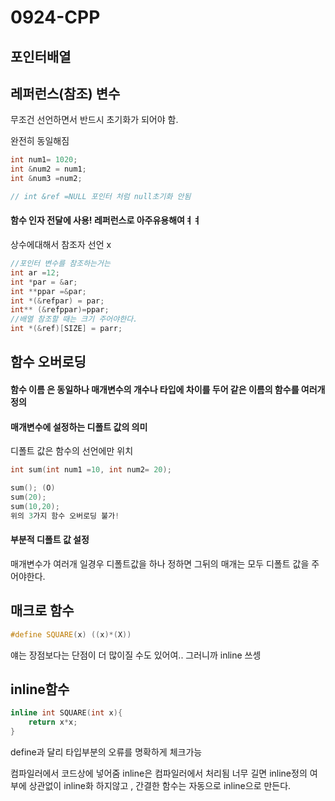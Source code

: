 # 0924-CPP

## 포인터배열



## 레퍼런스(참조) 변수 

무조건 선언하면서 반드시 초기화가 되어야 함.

완전히 동일해짐

```cpp
int num1= 1020;
int &num2 = num1;
int &num3 =num2;

// int &ref =NULL 포인터 처럼 null초기화 안됨
```

#### 함수 인자 전달에 사용! 레퍼런스로  아주유용해여ㅕㅕ

상수에대해서 참조자 선언 x

```cpp
//포인터 변수를 참조하는거는
int ar =12;
int *par = &ar;
int **ppar =&par;
int *(&refpar) = par;
int** (&refppar)=ppar;
//배열 참조할 때는 크기 주어야한다.
int *(&ref)[SIZE] = parr;

```

## 함수 오버로딩

#### 함수 이름 은 동일하나 매개변수의 개수나 타입에 차이를 두어 같은 이름의 함수를 여러개 정의

#### 매개변수에 설정하는 디폴트 값의 의미

디폴트 값은 함수의 선언에만 위치

```cpp
int sum(int num1 =10, int num2= 20);

sum(); (O)
sum(20);
sum(10,20);
위의 3가지 함수 오버로딩 불가!
```

#### 부분적 디폴트 값 설정



매개변수가 여러개 일경우 디폴트값을 하나 정하면 그뒤의 매개는 모두 디폴트 값을 주어야한다.

## 매크로 함수

```cpp
#define SQUARE(x) ((x)*(X)) 
```

얘는 장점보다는 단점이 더 많이질 수도 있어여.. 그러니까 inline 쓰셍

## inline함수

```cpp
inline int SQUARE(int x){
    return x*x;
}
```

define과 달리 타입부분의 오류를 명확하게 체크가능

컴파일러에서 코드상에 넣어줌 inline은 컴파일러에서 처리됨 너무 길면 inline정의 여부에 상관없이 inline화 하지않고 , 간결한 함수는 자동으로 inline으로 만든다.